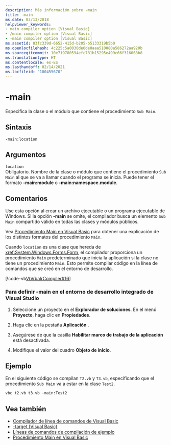 ```yaml
---
description: Más información sobre -main
title: -main
ms.date: 03/13/2018
helpviewer_keywords:
- main compiler option [Visual Basic]
- /main compiler option [Visual Basic]
- -main compiler option [Visual Basic]
ms.assetid: 83fc339d-6652-415d-b205-b5133319b5b0
ms.openlocfilehash: 4c225c5a0030de6de0aaa510080a586272aa920b
ms.sourcegitcommit: 10e719780594efc781b15295e499c66f316068b8
ms.translationtype: HT
ms.contentlocale: es-ES
ms.lasthandoff: 02/14/2021
ms.locfileid: "100455670"
---
```

# <a name="-main"></a>-main

Especifica la clase o el módulo que contiene el procedimiento `Sub Main`.  
  
## <a name="syntax"></a>Sintaxis  
  
```console  
-main:location  
```  
  
## <a name="arguments"></a>Argumentos  

 `location`  
 Obligatorio. Nombre de la clase o módulo que contiene el procedimiento `Sub Main` al que se va a llamar cuando el programa se inicia. Puede tener el formato **-main:module** o **-main:namespace.module**.  
  
## <a name="remarks"></a>Comentarios  

 Use esta opción al crear un archivo ejecutable o un programa ejecutable de Windows. Si la opción **-main** se omite, el compilador busca un elemento `Sub Main` compartido válido en todas las clases y módulos públicos.  
  
 Vea [Procedimiento Main en Visual Basic](../../programming-guide/program-structure/main-procedure.md) para obtener una explicación de los distintos formatos del procedimiento `Main`.  
  
 Cuando `location` es una clase que hereda de <xref:System.Windows.Forms.Form>, el compilador proporciona un procedimiento `Main` predeterminado que inicia la aplicación si la clase no tiene un procedimiento `Main`. Esto permite compilar código en la línea de comandos que se creó en el entorno de desarrollo.  
  
 [!code-vb[VbVbalrCompiler#16](~/samples/snippets/visualbasic/VS_Snippets_VBCSharp/VbVbalrCompiler/VB/Class1.vb#16)]  
  
### <a name="to-set--main-in-the-visual-studio-integrated-development-environment"></a>Para definir -main en el entorno de desarrollo integrado de Visual Studio  
  
1. Seleccione un proyecto en el **Explorador de soluciones**. En el menú **Proyecto**, haga clic en **Propiedades**.  
  
2. Haga clic en la pestaña **Aplicación** .  
  
3. Asegúrese de que la casilla **Habilitar marco de trabajo de la aplicación** está desactivada.  
  
4. Modifique el valor del cuadro **Objeto de inicio**.  
  
## <a name="example"></a>Ejemplo  

 En el siguiente código se compilan `T2.vb` y `T3.vb`, especificando que el procedimiento `Sub Main` va a estar en la clase `Test2`.  
  
```console
vbc t2.vb t3.vb -main:Test2  
```  
  
## <a name="see-also"></a>Vea también

- [Compilador de línea de comandos de Visual Basic](index.md)
- [-target (Visual Basic)](target.md)
- [Líneas de comandos de compilación de ejemplo](sample-compilation-command-lines.md)
- [Procedimiento Main en Visual Basic](../../programming-guide/program-structure/main-procedure.md)
